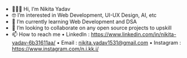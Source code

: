 - 🙋🏻‍♀️ Hi, I’m Nikita Yadav
- 🤓 I’m interested in Web Development, UI-UX Design, AI, etc
- 🌱 I’m currently learning Web Development and DSA
- 🤝 I’m looking to collaborate on any open source projects to upskill
- 📫 How to reach me 
   • LinkedIn : https://www.linkedin.com/in/nikita-yadav-6b31611aa/
   • Email : nikita.yadav1531@gmail.com
   • Instagram : https://www.instagram.com/n.i.kk.i/

<!---
NikitaYadav15/NikitaYadav15 is a ✨ special ✨ repository because its `README.md` (this file) appears on your GitHub profile.
You can click the Preview link to take a look at your changes. - 
--->
